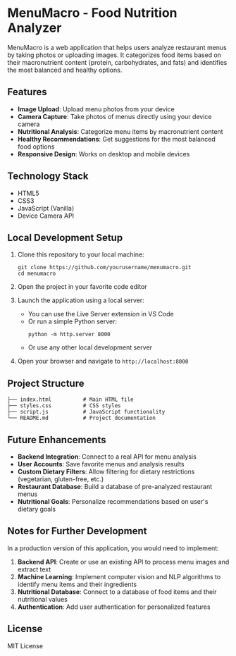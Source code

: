 # MenuMacro - Food Nutrition Analyzer

MenuMacro is a web application that helps users analyze restaurant menus by taking photos or uploading images. It categorizes food items based on their macronutrient content (protein, carbohydrates, and fats) and identifies the most balanced and healthy options.

## Features

- **Image Upload**: Upload menu photos from your device
- **Camera Capture**: Take photos of menus directly using your device camera
- **Nutritional Analysis**: Categorize menu items by macronutrient content
- **Healthy Recommendations**: Get suggestions for the most balanced food options
- **Responsive Design**: Works on desktop and mobile devices

## Technology Stack

- HTML5
- CSS3
- JavaScript (Vanilla)
- Device Camera API

## Local Development Setup

1. Clone this repository to your local machine:
   ```
   git clone https://github.com/yourusername/menumacro.git
   cd menumacro
   ```

2. Open the project in your favorite code editor

3. Launch the application using a local server:
   - You can use the Live Server extension in VS Code
   - Or run a simple Python server:
     ```
     python -m http.server 8000
     ```
   - Or use any other local development server

4. Open your browser and navigate to `http://localhost:8000`

## Project Structure

```
├── index.html          # Main HTML file
├── styles.css          # CSS styles
├── script.js           # JavaScript functionality
└── README.md           # Project documentation
```

## Future Enhancements

- **Backend Integration**: Connect to a real API for menu analysis
- **User Accounts**: Save favorite menus and analysis results
- **Custom Dietary Filters**: Allow filtering for dietary restrictions (vegetarian, gluten-free, etc.)
- **Restaurant Database**: Build a database of pre-analyzed restaurant menus
- **Nutritional Goals**: Personalize recommendations based on user's dietary goals

## Notes for Further Development

In a production version of this application, you would need to implement:

1. **Backend API**: Create or use an existing API to process menu images and extract text
2. **Machine Learning**: Implement computer vision and NLP algorithms to identify menu items and their ingredients
3. **Nutritional Database**: Connect to a database of food items and their nutritional values
4. **Authentication**: Add user authentication for personalized features

## License

MIT License